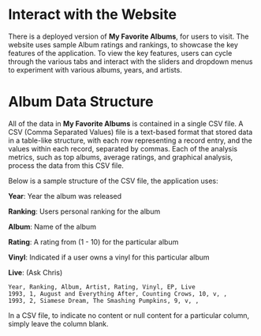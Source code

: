 # Interact with the Website
There is a deployed version of **My Favorite Albums**, for users to visit. The website uses sample Album ratings and rankings, to showcase the key features of the application. To view the key features, users can cycle through the various tabs and interact with the sliders and dropdown menus to experiment with various albums, years, and artists. 


# Album Data Structure
All of the data in **My Favorite Albums** is contained in a single CSV file. A CSV (Comma Separated Values) file is a text-based format that stored data in a table-like structure, with each row representing a record entry, and the values within each record, separated by commas. 
Each of the analysis metrics, such as top albums, average ratings, and graphical analysis, process the data from this CSV file. 

Below is a sample structure of the CSV file, the application uses: 

**Year**: Year the album was released

**Ranking**: Users personal ranking for the album

**Album**: Name of the album

**Rating**: A rating from (1 - 10) for the particular album

**Vinyl**: Indicated if a user owns a vinyl for this particular album

**Live**: (Ask Chris)

```
Year, Ranking, Album, Artist, Rating, Vinyl, EP, Live
1993, 1, August and Everything After, Counting Crows, 10, v, ,
1993, 2, Siamese Dream, The Smashing Pumpkins, 9, v, ,
```

In a CSV file, to indicate no content or null content for a particular column, simply leave the column blank.

